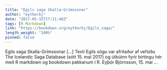 ```yaml
---
title: "Egils saga Skalla-Grímssonar"
author: "eythorbj"
date: "2017-05-15T17:21:46Z"
tags: [R Markdown]
link: "https://bookdown.org/eythorbj/Egils_saga/"
length_weight: "100%"
pinned: false
---
```


Egils saga Skalla-Grímssonar [...] Texti Egils sögu var afritaður af vefsíðu The Icelandic Saga Database (sótt 15. maí 2017) og útbúinn fyrir birtingu hér með R markdown og bookdown pakkanum í R. Eyþór Björnsson, 15. maí ...
